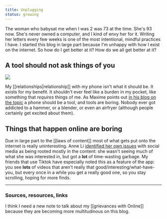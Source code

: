 ```yaml
---
title: Unplugging
status: growing
---
```


The woman who babysat me when I was 2 was 73 at the time. She's 93 now. She's never owned a computer, and I kind of envy her for it. Writing her letters every few weeks is one of the most intentional, mindful practices I have. I started this blog in large part because I'm unhappy with how I exist on the internet. So how do I get better at it? How do we all get better at it?

## A tool should not ask things of you

<img src="../assets/tool.gif">

My [[relationships|relationship]] with my phone isn't what it should be. It exists for my benefit. It shouldn't ever feel like a burden in my pocket, like something that *requires* things of me. As Maxime points out [in his blog on the topic](https://maximevaillancourt.com/blog/turning-my-smartphone-into-a-boring-tool) a phone should be a tool, and tools are boring. Nobody ever got addicted to a hammer, or a blender, or even an airfryer (although people certainly get excited about them).

## Things that happen online are boring

Due in large part to the [[laws of content]] most of what gets put onto the internet is really uninteresting. Anne Li [identified her own issues](https://anli.io/portfolio/escaping-web) with social media as being rooted mostly in the content: she wasn't seeing much of what she was interested in, but got a **lot** of time-wasting garbage. My friends that use Tiktok have especially noted this as a feature of the app: you see **lots** of videos that aren't really that good/interesting/what-have-you, but every once in a while you get a really good one, so you stay scrolling, hoping for more finds. 

---
### Sources, resources, links

I think I need a new note to talk about my [[grievances with Online]] because they are becoming more multitudinous on this blog.